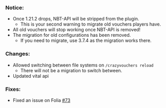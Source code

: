 ### Notice:
- Once 1.21.2 drops, NBT-API will be stripped from the plugin.
  - This is your second warning to migrate old vouchers players have.
- All old vouchers will stop working once NBT-API is removed!
- The migration for old configurations has been removed.
  - If you need to migrate, use 3.7.4 as the migration works there.

### Changes:
- Allowed switching between file systems on `/crazyvouchers reload`
  - There will not be a migration to switch between.
- Updated vital api

### Fixes:
- Fixed an issue on Folia [#73](https://github.com/Crazy-Crew/CrazyVouchers/issues/73)